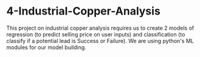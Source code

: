# 4-Industrial-Copper-Analysis
This project on industrial copper analysis requires us to create 2 models of regression (to predict selling price on user inputs) and classification (to classify if a potential lead is Success or Failure). We are using python's ML modules for our model building.
